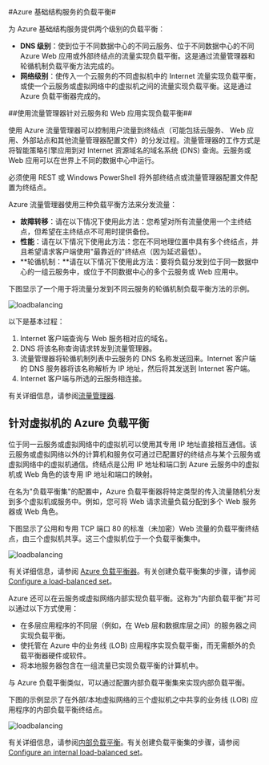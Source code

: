 <properties title="Load Balancing for Azure Infrastructure Services" pageTitle="Azure 基础结构服务的负载平衡介绍使用流量管理器和负载平衡器实现负载平衡的设施。" description="描述要执行负载平衡与 Traffic Manager 和负载平衡器的功能。" metaKeywords="" services="virtual-machines" solutions="" documentationCenter="" authors="cherylmc" videoId="" scriptId="" manager="adinah" />

<tags 
wacn.date="01/21/2016"
ms.service="virtual-machines" ms.workload="infrastructure-services" ms.tgt_pltfrm="" ms.devlang="na" ms.topic="article" ms.date="09/17/2014" ms.author="cherylmc" />

#Azure 基础结构服务的负载平衡#

为 Azure 基础结构服务提供两个级别的负载平衡：

- **DNS 级别**：使到位于不同数据中心的不同云服务、位于不同数据中心的不同 Azure Web 应用或外部终结点的流量实现负载平衡。这是通过流量管理器和轮循机制负载平衡方法完成的。
- **网络级别**：使传入一个云服务的不同虚拟机中的 Internet 流量实现负载平衡，或使一个云服务或虚拟网络中的虚拟机之间的流量实现负载平衡。这是通过 Azure 负载平衡器完成的。

##使用流量管理器针对云服务和 Web 应用实现负载平衡##

使用 Azure 流量管理器可以控制用户流量到终结点（可能包括云服务、 Web 应用、外部站点和其他流量管理器配置文件）的分发过程。流量管理器的工作方式是将智能策略引擎应用到对 Internet 资源域名的域名系统 (DNS) 查询。云服务或 Web 应用可以在世界上不同的数据中心中运行。 

必须使用 REST 或 Windows PowerShell 将外部终结点或流量管理器配置文件配置为终结点。 

Azure 流量管理器使用三种负载平衡方法来分发流量：

- **故障转移**：请在以下情况下使用此方法：您希望对所有流量使用一个主终结点，但希望在主终结点不可用时提供备份。
- **性能**：请在以下情况下使用此方法：您在不同地理位置中具有多个终结点，并且希望请求客户端使用"最靠近的"终结点（因为延迟最低）。
- **轮循机制：**请在以下情况下使用此方法：要将负载分发到位于同一数据中心的一组云服务中，或位于不同数据中心的多个云服务或 Web 应用中。

下图显示了一个用于将流量分发到不同云服务的轮循机制负载平衡方法的示例。

![loadbalancing](./media/load-balancing-vms/TMSummary.png)

以下是基本过程：

1.	Internet 客户端查询与 Web 服务相对应的域名。
2.	DNS 将该名称查询请求转发到流量管理器。
3.	流量管理器将轮循机制列表中云服务的 DNS 名称发送回来。Internet 客户端的 DNS 服务器将该名称解析为 IP 地址，然后将其发送到 Internet 客户端。
4.	Internet 客户端与所选的云服务相连接。

有关详细信息，请参阅[流量管理器](/documentation/articles/traffic-manager-load-balancing-methods/).

## 针对虚拟机的 Azure 负载平衡 ##

位于同一云服务或虚拟网络中的虚拟机可以使用其专用 IP 地址直接相互通信。该云服务或虚拟网络以外的计算机和服务仅可通过已配置好的终结点与某个云服务或虚拟网络中的虚拟机通信。终结点是公用 IP 地址和端口到 Azure 云服务中的虚拟机或 Web 角色的该专用 IP 地址和端口的映射。

在名为"负载平衡集"的配置中，Azure 负载平衡器将特定类型的传入流量随机分发到多个虚拟机或服务中。例如，您可将 Web 请求流量负载分配到多个 Web 服务器或 Web 角色。

下图显示了公用和专用 TCP 端口 80 的标准（未加密）Web 流量的负载平衡终结点，由三个虚拟机共享。这三个虚拟机位于一个负载平衡集中。

![loadbalancing](./media/load-balancing-vms/LoadBalancing.png)

有关详细信息，请参阅 [Azure 负载平衡器](/documentation/articles/load-balancer-overview/)。有关创建负载平衡集的步骤，请参阅 [Configure a load-balanced set](/documentation/articles/load-balancer-overview/)。

Azure 还可以在云服务或虚拟网络内部实现负载平衡。这称为"内部负载平衡"并可以通过以下方式使用：

- 在多层应用程序的不同层（例如，在 Web 层和数据库层之间）的服务器之间实现负载平衡。
- 使托管在 Azure 中的业务线 (LOB) 应用程序实现负载平衡，而无需额外的负载平衡器硬件或软件。 
- 将本地服务器包含在一组流量已实现负载平衡的计算机中。

与 Azure 负载平衡类似，可以通过配置内部负载平衡集来实现内部负载平衡。 

下图的示例显示了在外部/本地虚拟网络的三个虚拟机之中共享的业务线 (LOB) 应用程序的内部负载平衡终结点。 

![loadbalancing](./media/load-balancing-vms/LOBServers.png)

有关详细信息，请参阅[内部负载平衡](/documentation/articles/load-balancer-internal-overview/)。有关创建负载平衡集的步骤，请参阅 [Configure an internal load-balanced set](/documentation/articles/load-balancer-internal-getstarted/)。

<!-- LINKS -->

<!--HONumber=41-->
